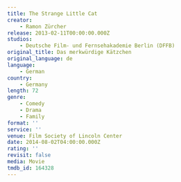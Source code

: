 ```yaml
---
title: The Strange Little Cat
creator:
    - Ramon Zürcher
release: 2013-02-11T00:00:00.000Z
studios:
    - Deutsche Film- und Fernsehakademie Berlin (DFFB)
original_title: Das merkwürdige Kätzchen
original_language: de
language:
    - German
country:
    - Germany
length: 72
genre:
    - Comedy
    - Drama
    - Family
format: ''
service: ''
venue: Film Society of Lincoln Center
date: 2014-08-02T04:00:00.000Z
rating: ''
revisit: false
media: Movie
tmdb_id: 164328
---
```



